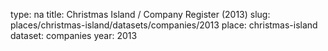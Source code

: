 type: na
title: Christmas Island / Company Register (2013)
slug: places/christmas-island/datasets/companies/2013
place: christmas-island
dataset: companies
year: 2013

